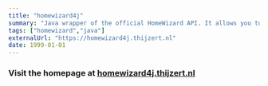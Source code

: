```yaml
---
title: "homewizard4j"
summary: "Java wrapper of the official HomeWizard API. It allows you to effortlessly connect to HomeWizard devices and use their collected metrics for your application."
tags: ["homewizard","java"]
externalUrl: "https://homewizard4j.thijzert.nl"
date: 1999-01-01
---
```


### Visit the homepage at [homewizard4j.thijzert.nl](https://homewizard4j.thijzert.nl)
